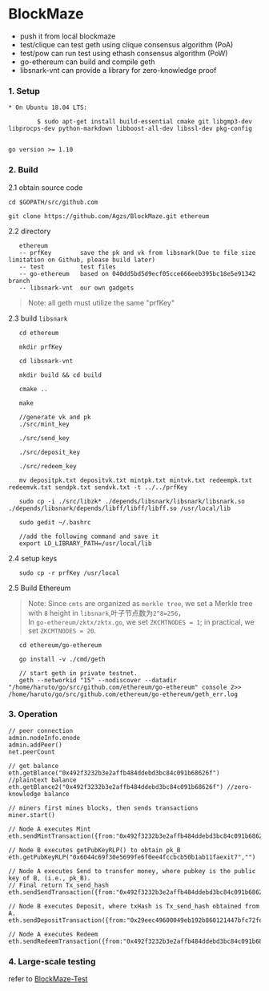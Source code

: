 # BlockMaze

* push it from local blockmaze 
* test/clique can test geth using clique consensus algorithm (PoA)
* test/pow can run test using ethash consensus algorithm (PoW)
* go-ethereum can build and compile geth
* libsnark-vnt can provide a library for zero-knowledge proof

### 1. Setup
```
* On Ubuntu 18.04 LTS:

        $ sudo apt-get install build-essential cmake git libgmp3-dev libprocps-dev python-markdown libboost-all-dev libssl-dev pkg-config
        

go version >= 1.10
```

### 2. Build

2.1 obtain source code
```
cd $GOPATH/src/github.com

git clone https://github.com/Agzs/BlockMaze.git ethereum
```

2.2 directory 
```
   ethereum
   -- prfKey        save the pk and vk from libsnark(Due to file size limitation on Github, please build later)
   -- test          test files
   -- go-ethereum   based on 040dd5bd5d9ecf05cce666eeb395bc18e5e91342 branch
   -- libsnark-vnt  our own gadgets
```

> Note: all geth must utilize the same "prfKey"


2.3 build `libsnark`
```
   cd ethereum
   
   mkdir prfKey

   cd libsnark-vnt
   
   mkdir build && cd build

   cmake ..

   make

   //generate vk and pk
   ./src/mint_key

   ./src/send_key

   ./src/deposit_key

   ./src/redeem_key

   mv depositpk.txt depositvk.txt mintpk.txt mintvk.txt redeempk.txt redeemvk.txt sendpk.txt sendvk.txt -t ../../prfKey

   sudo cp -i ./src/libzk* ./depends/libsnark/libsnark/libsnark.so ./depends/libsnark/depends/libff/libff/libff.so /usr/local/lib

   sudo gedit ~/.bashrc

   //add the following command and save it
   export LD_LIBRARY_PATH=/usr/local/lib
```

2.4 setup keys
```   
   sudo cp -r prfKey /usr/local
```

2.5 Build Ethereum
> Note: Since `cmts` are organized as `merkle tree`, we set a Merkle tree with `8` height in `libsnark`,叶子节点数为`2^8=256`，</br>
   In `go-ethereum/zktx/zktx.go`, we set `ZKCMTNODES = 1`; in practical, we set `ZKCMTNODES = 20`.

```
   cd ethereum/go-ethereum

   go install -v ./cmd/geth

   // start geth in private testnet.
   geth --networkid "15" --nodiscover --datadir "/home/haruto/go/src/github.com/ethereum/go-ethereum" console 2>> /home/haruto/go/src/github.com/ethereum/go-ethereum/geth_err.log
```

### 3. Operation
```
// peer connection
admin.nodeInfo.enode
admin.addPeer()
net.peerCount 

// get balance
eth.getBlance("0x492f3232b3e2affb484ddebd3bc84c091b68626f") //plaintext balance
eth.getBlance2("0x492f3232b3e2affb484ddebd3bc84c091b68626f") //zero-knowledge balance

// miners first mines blocks, then sends transactions
miner.start()

// Node A executes Mint
eth.sendMintTransaction({from:"0x492f3232b3e2affb484ddebd3bc84c091b68626f",value:"0x1234"})

// Node B executes getPubKeyRLP() to obtain pk_B
eth.getPubKeyRLP("0x6044c69f30e5699fe6f0ee4fccbcb50b1ab11faexit7","")

// Node A executes Send to transfer money, where pubkey is the public key of B, (i.e., pk_B).
// Final return Tx_send_hash
eth.sendSendTransaction({from:"0x492f3232b3e2affb484ddebd3bc84c091b68626f",value:"0x123",pubKey:"0xf842a0dfdc52fc4652e878a5ab8b714c493ccf4b8fc1106d457941a25989ce4ee2f5d7a0e600c1f446799b44e9e5d23712176a12dec4f4731e1adc7cc26f74b5e8a3d9c0"})

// Node B executes Deposit, where txHash is Tx_send_hash obtained from A.
eth.sendDepositTransaction({from:"0x29eec49600049eb192b860121447bfc72fe7ebac",txHash:"0xb13787daae6718378334577d9ed16fda0575ddfa0511546d79c3eea1970f9753",key:""})

// Node A executes Redeem
eth.sendRedeemTransaction({from:"0x492f3232b3e2affb484ddebd3bc84c091b68626f",value:"0x123"})
```

### 4. Large-scale testing

refer to [BlockMaze-Test](https://github.com/Agzs/BlockMaze-Test)
